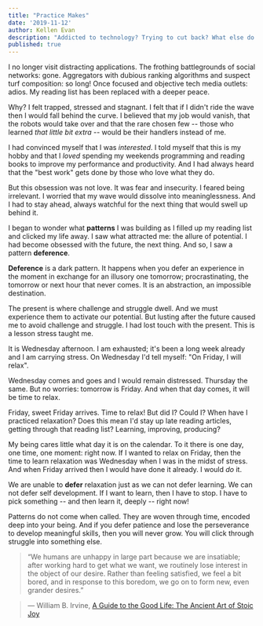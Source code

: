 ```yaml
---
title: "Practice Makes"
date: '2019-11-12'
author: Kellen Evan
description: "Addicted to technology? Trying to cut back? What else do you learn when you fill up your reading list with endless pages? What do you really practice?"
published: true
---
```


I no longer visit distracting applications. The frothing battlegrounds of social networks: gone. Aggregators with dubious ranking algorithms and suspect turf composition: so long! Once focused and objective tech media outlets: adios. My reading list has been replaced with a deeper peace.

Why? I felt trapped, stressed and stagnant. I felt that if I didn't ride the wave then I would fall behind the curve. I believed that my job would vanish, that the robots would take over and that the rare chosen few -- those who learned _that little bit extra_ -- would be their handlers instead of me.

I had convinced myself that I was _interested_. I told myself that this is my hobby and that I _loved_ spending my weekends programming and reading books to improve my performance and productivity. And I had always heard that the "best work" gets done by those who love what they do.

But this obsession was not love. It was fear and insecurity. I feared being irrelevant. I worried that my wave would dissolve into meaninglessness. And I had to stay ahead, always watchful for the next thing that would swell up behind it.

I began to wonder what **patterns** I was building as I filled up my reading list and clicked my life away. I saw what attracted me: the allure of potential. I had become obsessed with the future, the next thing. And so, I saw a pattern **deference**.

**Deference** is a dark pattern. It happens when you defer an experience in the moment in exchange for an illusory one tomorrow; procrastinating, the tomorrow or next hour that never comes. It is an abstraction, an impossible destination.

The present is where challenge and struggle dwell. And we must experience them to activate our potential. But lusting after the future caused me to avoid challenge and struggle. I had lost touch with the present. This is a lesson stress taught me.

It is Wednesday afternoon. I am exhausted; it's been a long week already and I am carrying stress. On Wednesday I'd tell myself: "On Friday, I will relax".

Wednesday comes and goes and I would remain distressed. Thursday the same. But no worries: tomorrow is Friday. And when that day comes, it will be time to relax.

Friday, sweet Friday arrives. Time to relax! But did I? Could I? When have I practiced relaxation? Does this mean I'd stay up late reading articles, getting through that reading list? Learning, improving, producing?

My being cares little what day it is on the calendar. To it  there is one day, one time, one moment: right now. If I wanted to relax on Friday, then the time to learn relaxation was Wednesday when I was in the midst of stress. And when Friday arrived then I would have done it already. I would _do_ it.

We are unable to **defer** relaxation just as we can not defer learning. We can not defer self development. If I want to learn, then I have to stop. I have to pick something -- and then learn it, deeply -- right now!

Patterns do not come when called. They are woven through time, encoded deep into your being. And if you defer patience and lose the perseverance to develop meaningful skills, then you will never grow. You will click through struggle into something else.

> “We humans are unhappy in large part because we are insatiable; after working hard to get what we want, we routinely lose interest in the object of our desire. Rather than feeling satisfied, we feel a bit bored, and in response to this boredom, we go on to form new, even grander desires.”

> ― William B. Irvine, [A Guide to the Good Life: The Ancient Art of Stoic Joy](http://amzn.to/2wfqGoB)
